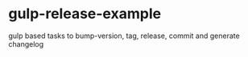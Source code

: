 # gulp-release-example
gulp based tasks to bump-version, tag, release, commit and generate changelog
